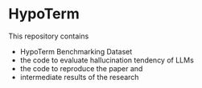 # HypoTerm

This repository contains 

* HypoTerm Benchmarking Dataset 
* the code to evaluate hallucination tendency of LLMs 
* the code to reproduce the paper and 
* intermediate results of the research
